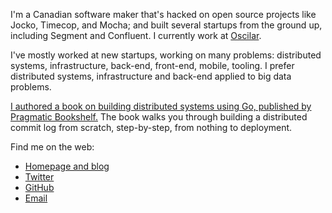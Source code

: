 I'm a Canadian software maker that's hacked on open source projects like Jocko, Timecop, and Mocha; and built several startups from the ground up, including Segment and Confluent. I currently work at [Oscilar](https://oscilar.com/).

I've mostly worked at new startups, working on many problems: distributed systems, infrastructure, back-end, front-end, mobile, tooling. I prefer distributed systems, infrastructure and back-end applied to big data problems.

[I authored a book on building distributed systems using Go, published by Pragmatic Bookshelf.](https://pragprog.com/titles/tjgo/distributed-services-with-go/) The book walks you through building a distributed commit log from scratch, step-by-step, from nothing to deployment.

Find me on the web:

- [Homepage and blog](https://travisjeffery.com)
- [Twitter](https://twitter.com/travisjeffery)
- [GitHub](https://github.com/travisjeffery)
- [Email](mailto:tj+tj@travisjeffery.com)
